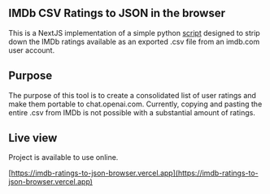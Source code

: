 ## IMDb CSV Ratings to JSON in the browser

This is a NextJS implementation of a simple python [script](https://github.com/fjbarrett/imdb-ratings-to-json) designed to strip down the IMDb ratings available as an exported .csv file from an imdb.com user account.

## Purpose

The purpose of this tool is to create a consolidated list of user ratings and make them portable to chat.openai.com. Currently, copying and pasting the entire .csv from IMDb is not possible with a substantial amount of ratings.

## Live view

Project is available to use online.

[https://imdb-ratings-to-json-browser.vercel.app](https://imdb-ratings-to-json-browser.vercel.app)
